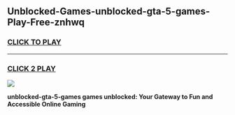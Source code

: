 
## Unblocked-Games-unblocked-gta-5-games-Play-Free-znhwq
<h3>
<a href="https://premium76.site?title=unblocked-gta-5-games&ref=21A">CLICK TO PLAY</a></h3>
<hr>

<h3>
<a href="https://premium76.site?title=unblocked-gta-5-games&ref=21A">CLICK 2 PLAY</a>
  
</h3>

<a href="https://premium76.site?title=unblocked-gta-5-games&ref=21A"><img src="https://clearcache.store/games.png"></a>


**unblocked-gta-5-games games unblocked: Your Gateway to Fun and Accessible Online Gaming**
